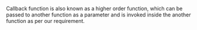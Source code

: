 Callback function is also known as a higher order function, which can be passed to another function as a parameter and is invoked inside the another function as per our requirement.
